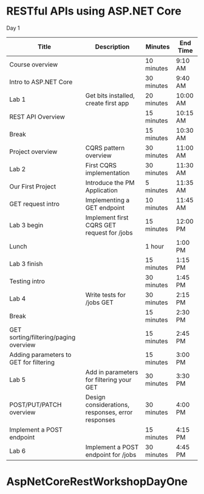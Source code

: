 # RESTful APIs using ASP.NET Core

Day 1

| Title | Description | Minutes | End Time |
| --- | --- | --- | --- |
| Course overview |   | 10 minutes | 9:10 AM |
| Intro to ASP.NET Core |   | 30 minutes | 9:40 AM |
| Lab 1 | Get bits installed, create first app | 20 minutes | 10:00 AM |
| REST API Overview |   | 15 minutes | 10:15 AM |
| Break |   | 15 minutes | 10:30 AM |
| Project overview | CQRS pattern overview | 30 minutes | 11:00 AM |
| Lab 2 | First CQRS implementation | 30 minutes | 11:30 AM |
| Our First Project | Introduce the PM Application | 5 minutes | 11:35 AM |
| GET request intro | Implementing a GET endpoint | 10 minutes | 11:45 AM |
| Lab 3 begin | Implement first CQRS GET request for /jobs | 15 minutes | 12:00 PM |
| Lunch |   | 1 hour | 1:00 PM |
| Lab 3 finish |   | 15 minutes | 1:15 PM |
| Testing intro |   | 30 minutes | 1:45 PM |
| Lab 4 | Write tests for /jobs GET | 30 minutes | 2:15 PM |
| Break |   | 15 minutes | 2:30 PM |
| GET sorting/filtering/paging overview |   | 15 minutes | 2:45 PM |
| Adding parameters to GET for filtering |   | 15 minutes | 3:00 PM |
| Lab 5 | Add in parameters for filtering your GET | 30 minutes | 3:30 PM |
| POST/PUT/PATCH overview | Design considerations, responses, error responses | 30 minutes | 4:00 PM |
| Implement a POST endpoint |   | 15 minutes | 4:15 PM |
| Lab 6 | Implement a POST endpoint for /jobs | 30 minutes | 4:45 PM |
# AspNetCoreRestWorkshopDayOne
